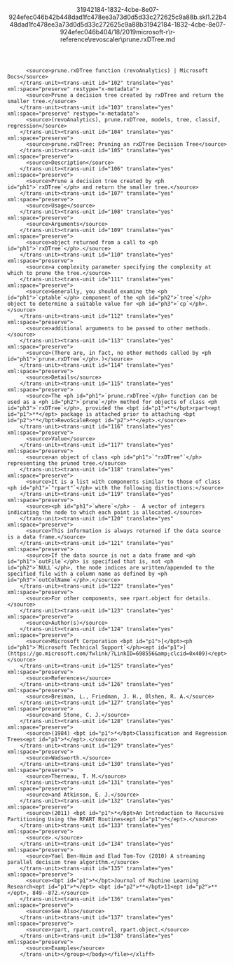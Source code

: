 <?xml version="1.0"?><xliff version="1.2" xmlns="urn:oasis:names:tc:xliff:document:1.2" xmlns:xsi="http://www.w3.org/2001/XMLSchema-instance" xsi:schemaLocation="urn:oasis:names:tc:xliff:document:1.2 xliff-core-1.2-transitional.xsd"><file datatype="xml" original="prune.rxDTree.md" source-language="en-US" target-language="en-US"><header><tool tool-id="mdxliff" tool-name="mdxliff" tool-version="1.0-d1654b2" tool-company="Microsoft" /><xliffext:skl_file_name xmlns:xliffext="urn:microsoft:content:schema:xliffextensions">31942184-1832-4cbe-8e07-924efec046b42b448dad1fc478ee3a73d0d5d33c272625c9a88b.skl</xliffext:skl_file_name><xliffext:version xmlns:xliffext="urn:microsoft:content:schema:xliffextensions">1.2</xliffext:version><xliffext:ms.openlocfilehash xmlns:xliffext="urn:microsoft:content:schema:xliffextensions">2b448dad1fc478ee3a73d0d5d33c272625c9a88b</xliffext:ms.openlocfilehash><xliffext:ms.sourcegitcommit xmlns:xliffext="urn:microsoft:content:schema:xliffextensions">31942184-1832-4cbe-8e07-924efec046b4</xliffext:ms.sourcegitcommit><xliffext:ms.lasthandoff xmlns:xliffext="urn:microsoft:content:schema:xliffextensions">04/18/2019</xliffext:ms.lasthandoff><xliffext:ms.openlocfilepath xmlns:xliffext="urn:microsoft:content:schema:xliffextensions">microsoft-r\r-reference\revoscaler\prune.rxDTree.md</xliffext:ms.openlocfilepath></header><body><group id="content" extype="content"><trans-unit id="101" translate="yes" xml:space="preserve" restype="x-metadata">
          <source>prune.rxDTree function (revoAnalytics) | Microsoft Docs</source>
        </trans-unit><trans-unit id="102" translate="yes" xml:space="preserve" restype="x-metadata">
          <source>Prune a decision tree created by rxDTree and return the smaller tree.</source>
        </trans-unit><trans-unit id="103" translate="yes" xml:space="preserve" restype="x-metadata">
          <source>(revoAnalytics), prune.rxDTree, models, tree, classif, regression</source>
        </trans-unit><trans-unit id="104" translate="yes" xml:space="preserve">
          <source>prune.rxDTree: Pruning an rxDTree Decision Tree</source>
        </trans-unit><trans-unit id="105" translate="yes" xml:space="preserve">
          <source>Description</source>
        </trans-unit><trans-unit id="106" translate="yes" xml:space="preserve">
          <source>Prune a decision tree created by <ph id="ph1">`rxDTree`</ph> and return the smaller tree.</source>
        </trans-unit><trans-unit id="107" translate="yes" xml:space="preserve">
          <source>Usage</source>
        </trans-unit><trans-unit id="108" translate="yes" xml:space="preserve">
          <source>Arguments</source>
        </trans-unit><trans-unit id="109" translate="yes" xml:space="preserve">
          <source>object returned from a call to <ph id="ph1">`rxDTree`</ph>.</source>
        </trans-unit><trans-unit id="110" translate="yes" xml:space="preserve">
          <source>a complexity parameter specifying the complexity at which to prune the tree.</source>
        </trans-unit><trans-unit id="111" translate="yes" xml:space="preserve">
          <source>Generally, you should examine the <ph id="ph1">`cptable`</ph> component of the <ph id="ph2">`tree`</ph> object to determine a suitable value for <ph id="ph3">`cp`</ph>.</source>
        </trans-unit><trans-unit id="112" translate="yes" xml:space="preserve">
          <source>additional arguments to be passed to other methods.</source>
        </trans-unit><trans-unit id="113" translate="yes" xml:space="preserve">
          <source>(There are, in fact, no other methods called by <ph id="ph1">`prune.rxDTree`</ph>.)</source>
        </trans-unit><trans-unit id="114" translate="yes" xml:space="preserve">
          <source>Details</source>
        </trans-unit><trans-unit id="115" translate="yes" xml:space="preserve">
          <source>The <ph id="ph1">`prune.rxDTree`</ph> function can be used as a <ph id="ph2">`prune`</ph> method for objects of class <ph id="ph3">`rxDTree`</ph>, provided the <bpt id="p1">**</bpt>rpart<ept id="p1">**</ept> package is attached prior to attaching <bpt id="p2">**</bpt>RevoScaleR<ept id="p2">**</ept>.</source>
        </trans-unit><trans-unit id="116" translate="yes" xml:space="preserve">
          <source>Value</source>
        </trans-unit><trans-unit id="117" translate="yes" xml:space="preserve">
          <source>an object of class <ph id="ph1">`"rxDTree"`</ph> representing the pruned tree.</source>
        </trans-unit><trans-unit id="118" translate="yes" xml:space="preserve">
          <source>It is a list with components similar to those of class <ph id="ph1">`"rpart"`</ph> with the following distinctions:</source>
        </trans-unit><trans-unit id="119" translate="yes" xml:space="preserve">
          <source><ph id="ph1">`where`</ph> -  A vector of integers indicating the node to which each point is allocated.</source>
        </trans-unit><trans-unit id="120" translate="yes" xml:space="preserve">
          <source>This information is always returned if the data source is a data frame.</source>
        </trans-unit><trans-unit id="121" translate="yes" xml:space="preserve">
          <source>If the data source is not a data frame and <ph id="ph1">`outFile`</ph> is specified that is, not <ph id="ph2">`NULL`</ph>, the node indices are written/appended to the specified file with a column name as defined by <ph id="ph3">`outColName`</ph>.</source>
        </trans-unit><trans-unit id="122" translate="yes" xml:space="preserve">
          <source>For other components, see rpart.object for details.</source>
        </trans-unit><trans-unit id="123" translate="yes" xml:space="preserve">
          <source>Author(s)</source>
        </trans-unit><trans-unit id="124" translate="yes" xml:space="preserve">
          <source>Microsoft Corporation <bpt id="p1">[</bpt><ph id="ph1">`Microsoft Technical Support`</ph><ept id="p1">](https://go.microsoft.com/fwlink/?LinkID=698556&amp;clcid=0x409)</ept></source>
        </trans-unit><trans-unit id="125" translate="yes" xml:space="preserve">
          <source>References</source>
        </trans-unit><trans-unit id="126" translate="yes" xml:space="preserve">
          <source>Breiman, L., Friedman, J. H., Olshen, R. A.</source>
        </trans-unit><trans-unit id="127" translate="yes" xml:space="preserve">
          <source>and Stone, C. J.</source>
        </trans-unit><trans-unit id="128" translate="yes" xml:space="preserve">
          <source>(1984) <bpt id="p1">*</bpt>Classification and Regression Trees<ept id="p1">*</ept>.</source>
        </trans-unit><trans-unit id="129" translate="yes" xml:space="preserve">
          <source>Wadsworth.</source>
        </trans-unit><trans-unit id="130" translate="yes" xml:space="preserve">
          <source>Therneau, T. M.</source>
        </trans-unit><trans-unit id="131" translate="yes" xml:space="preserve">
          <source>and Atkinson, E. J.</source>
        </trans-unit><trans-unit id="132" translate="yes" xml:space="preserve">
          <source>(2011) <bpt id="p1">*</bpt>An Introduction to Recursive Partitioning Using the RPART Routines<ept id="p1">*</ept>.</source>
        </trans-unit><trans-unit id="133" translate="yes" xml:space="preserve">
          <source>.</source>
        </trans-unit><trans-unit id="134" translate="yes" xml:space="preserve">
          <source>Yael Ben-Haim and Elad Tom-Tov (2010) A streaming parallel decision tree algorithm.</source>
        </trans-unit><trans-unit id="135" translate="yes" xml:space="preserve">
          <source><bpt id="p1">*</bpt>Journal of Machine Learning Research<ept id="p1">*</ept> <bpt id="p2">**</bpt>11<ept id="p2">**</ept>, 849--872.</source>
        </trans-unit><trans-unit id="136" translate="yes" xml:space="preserve">
          <source>See Also</source>
        </trans-unit><trans-unit id="137" translate="yes" xml:space="preserve">
          <source>rpart, rpart.control, rpart.object.</source>
        </trans-unit><trans-unit id="138" translate="yes" xml:space="preserve">
          <source>Examples</source>
        </trans-unit></group></body></file></xliff>